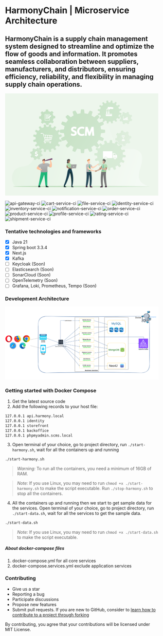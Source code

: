 # HarmonyChain | Microservice Architecture

## HarmonyChain is a supply chain management system designed to streamline and optimize the flow of goods and information. It promotes seamless collaboration between suppliers, manufacturers, and distributors, ensuring efficiency, reliability, and flexibility in managing supply chain operations. 

![HarmonyChain](https://raw.githubusercontent.com/hiepthanhtran/HarmonyChain/main/images/scms.png)

![api-gateway-ci](https://github.com/hiepthanhtran/HarmonyChain/actions/workflows/api-gateway-ci.yaml/badge.svg)
![cart-service-ci](https://github.com/hiepthanhtran/HarmonyChain/actions/workflows/cart-ci.yaml/badge.svg)
![file-service-ci](https://github.com/hiepthanhtran/HarmonyChain/actions/workflows/file-ci.yaml/badge.svg)
![identity-service-ci](https://github.com/hiepthanhtran/HarmonyChain/actions/workflows/identity-ci.yaml/badge.svg)
![inventory-service-ci](https://github.com/hiepthanhtran/HarmonyChain/actions/workflows/inventory-ci.yaml/badge.svg)
![notification-service-ci](https://github.com/hiepthanhtran/HarmonyChain/actions/workflows/notification-ci.yaml/badge.svg)
![order-service-ci](https://github.com/hiepthanhtran/HarmonyChain/actions/workflows/order-ci.yaml/badge.svg)
![product-service-ci](https://github.com/hiepthanhtran/HarmonyChain/actions/workflows/product-ci.yaml/badge.svg)
![profile-service-ci](https://github.com/hiepthanhtran/HarmonyChain/actions/workflows/profile-ci.yaml/badge.svg)
![rating-service-ci](https://github.com/hiepthanhtran/HarmonyChain/actions/workflows/rating-ci.yaml/badge.svg)
![shipment-service-ci](https://github.com/hiepthanhtran/HarmonyChain/actions/workflows/shipment-ci.yaml/badge.svg)

### Tentative technologies and frameworks

- [x] Java 21
- [x] Spring boot 3.3.4
- [x] Next.js <!-- - [ ] Flutter (Soon) -->
- [x] Kafka
- [ ] Keycloak (Soon)
- [ ] Elasticsearch (Soon)
- [ ] SonarCloud (Soon)
- [ ] OpenTelemetry (Soon)
- [ ] Grafana, Loki, Prometheus, Tempo (Soon)

### Development Architecture

![Development Architecture](https://raw.githubusercontent.com/hiepthanhtran/HarmonyChain/main/images/architecture.png)

### Getting started with Docker Compose

1. Get the latest source code
2. Add the following records to your host file:

```
127.0.0.1 api.harmony.local
127.0.0.1 identity
127.0.0.1 storefront
127.0.0.1 backoffice
127.0.0.1 phpmyadmin.scms.local
```

3. Open terminal of your choice, go to project directory, run `./start-harmony.sh`, wait for all the containers up and running

```bash
./start-harmony.sh
```

> *_Warning:_* To run all the containers, you need a minimum of 16GB of RAM.

> *_Note:_* If you use Linux, you may need to run `chmod +x ./start-harmony.sh` to make the script executable. Run `./stop-harmony.sh` to stop all the
> containers.

4. All the containers up and running then we start to get sample data for the services. Open terminal of your choice, go to project directory,
   run `./start-data.sh`, wait for all the services to get the sample data.

```bash
./start-data.sh
```

> *_Note:_* If you use Linux, you may need to run `chmod +x ./start-data.sh` to make the script executable.

##### About docker-compose files

1. docker-compose.yml for all core services
2. docker-compose.services.yml exclude application services

[//]: # (2. docker-compose.services.yml for search service)

[//]: # (3. docker-compose.o11y.yml for observability services)

### Contributing

- Give us a star
- Reporting a bug
- Participate discussions
- Propose new features
- Submit pull requests. If you are new to GitHub, consider
  to [learn how to contribute to a project through forking](https://docs.github.com/en/get-started/quickstart/contributing-to-projects)

By contributing, you agree that your contributions will be licensed under MIT License.
